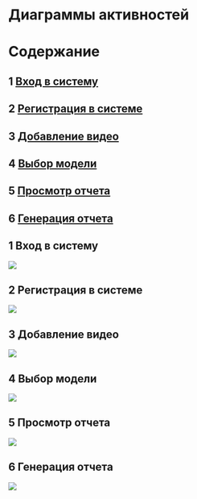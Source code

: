 # Диаграммы активностей

# Содержание
## 1 [Вход в систему](#1-вход-в-систему-1)  
## 2 [Регистрация в системе](#2-регистрация-в-системе-1)
## 3 [Добавление видео](#3-добавление-видео-1)  
## 4 [Выбор модели](#4-выбор-модели-1)  
## 5 [Просмотр отчета](#5-просмотр-отчета-1)
## 6 [Генерация отчета](#6-генерация-отчета-1)

## 1 Вход в систему  
![](../diagrams/images/sign_in.png)
## 2 Регистрация в системе
![](../diagrams/images/sign_up.png)
## 3 Добавление видео  
![](../diagrams/images/add_vid.png)
## 4 Выбор модели  
![](../diagrams/images/model_choice.png)
## 5 Просмотр отчета
![](../diagrams/images/read_rep.png)  
## 6 Генерация отчета  
![](../diagrams/images/create_rep.png) 